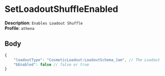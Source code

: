# SetLoadoutShuffleEnabled
**Description**: `Enables Loadout Shuffle` \
**Profile**: `athena`

## Body

```js
{
    "loadoutType": "CosmeticLoadout:LoadoutSchema_Jam", // The Loadout Schema you want to use (see formating in the example!)
    "bEnabled": false // false or true
}
```
